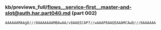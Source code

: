 ### kb/previews_full/flows__service-first__master-and-slot@auth.har.part040.md (part 002)

```md
AAAAAAMAAgD///8AAAAAAAMBAwAA/v8AAQICAP7//wAAAP8AAQEAAAMCAwD///8AAAAAA
```

```
